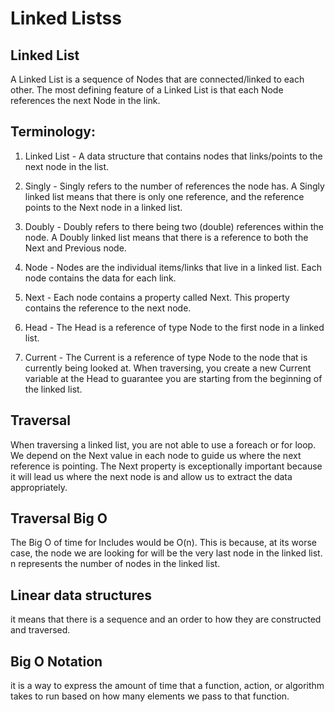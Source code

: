 # Linked Listss
## Linked List
A Linked List is a sequence of Nodes that are connected/linked to each other. The most defining feature of a Linked List is that each Node references the next Node in the link.



## Terminology:

1. Linked List - A data structure that contains nodes that links/points to the next node in the list.
1. Singly - Singly refers to the number of references the node has. A Singly linked list means that there is only one reference, and the reference points to the Next node in a linked list.
1. Doubly - Doubly refers to there being two (double) references within the node. A Doubly linked list means that there is a reference to both the Next and Previous node.

1. Node - Nodes are the individual items/links that live in a linked list. Each node contains the data for each link.
1. Next - Each node contains a property called Next. This property contains the reference to the next node.
1. Head - The Head is a reference of type Node to the first node in a linked list.
1. Current - The Current is a reference of type Node to the node that is currently being looked at. When traversing, you create a new Current variable at the Head to guarantee you are starting from the beginning of the linked list.

## Traversal
When traversing a linked list, you are not able to use a foreach or for loop. We depend on the Next value in each node to guide us where the next reference is pointing. The Next property is exceptionally important because it will lead us where the next node is and allow us to extract the data appropriately.

## Traversal Big O
The Big O of time for Includes would be O(n). This is because, at its worse case, the node we are looking for will be the very last node in the linked list. n represents the number of nodes in the linked list.

## Linear data structures

 it means that there is a sequence and an order to how they are constructed and traversed. 

 ## Big O Notation

 it is a way to express the amount of time that a function, action, or algorithm takes to run based on how many elements we pass to that function.
